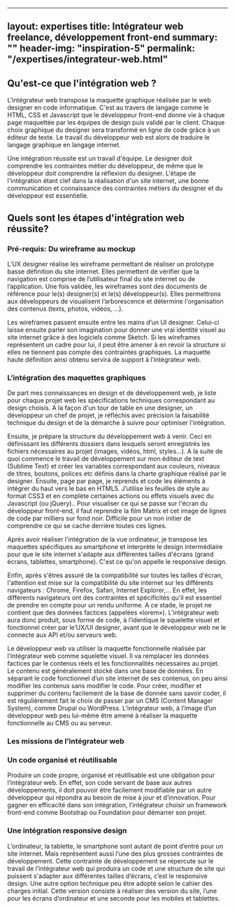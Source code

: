 ----
layout: expertises
title: Intégrateur web freelance, développement front-end
summary: ""
header-img: "inspiration-5"
permalink: "/expertises/integrateur-web.html"
----

## Qu'est-ce que l'intégration web ?

L'intégrateur web transpose la maquette graphique réalisée par le web designer en code informatique. C'est au travers de langage comme le HTML, CSS et Javascript que le développeur front-end donne vie à chaque page maquettée par les équipes de design puis validé par le client. Chaque choix graphique du designer sera transformé en ligne de code grâce à un éditeur de texte. Le travail du développeur web est alors de traduire le langage graphique en langage internet.

Une intégration réussite est un travail d'équipe. Le designer doit comprendre les contraintes métier du développeur, de même que le développeur doit comprendre la réflexion du designer. L'étape de l'intégration étant clef dans la réalisation d'un site internet, une bonne communication et connaissance des contraintes métiers du designer et du développeur est essentielle.

## Quels sont les étapes d'intégration web réussite?

### Pré-requis: Du wireframe au mockup
L’UX designer réalise les wireframe permettant de réaliser un prototype basse définition du site internet. Elles permettent de vérifier que la navigation est comprise de l’utilisateur final du site internet ou de l’application. Une fois validée, les wireframes sont des documents de référence pour le(s) designer(s) et le(s) développeur(s). Elles permettrons aux développeurs de visualisent l’arborescence et détermine l'organisation des contenus (texts, photos, vidéos, …). 

Les wireframes passent ensuite entre les mains d’un UI designer. Celui-ci  laisse ensuite parler son imagination pour donner une vrai identité visuel au site internet grâce à des logiciels comme Sketch. Si les wireframes représentent un cadre pour lui, il peut être amener à en revoir la structure si elles ne tiennent pas compte des contraintes graphiques. La maquette haute définition ainsi obtenu servira de support à l’intégrateur web.

### L’intégration des maquettes graphiques

De part mes connaissances en design et de développement web, je liste pour chaque projet web les spécifications techniques correspondant au design choisis. A la façon d'un tour de table en une designer, un développeur un chef de projet, je réfléchis avec précision la faisabilité technique du design et de la démarche à suivre pour optimiser l'intégration. 

Ensuite, je prépare la structure du développement web à venir. Ceci en définissant les différents dossiers dans lesquels seront enregistrés les fichiers nécessaires au projet (images, vidéos, html, styles...). A la suite de quoi commence le travail de développement sur mon éditeur de text (Sublime Text) et créer les variables correspondant aux couleurs, niveaux de titres, boutons, polices etc définis dans la charte graphique réalisé par le designer. Ensuite, page par page, je reprends et code les éléments à intégrer du haut vers le bas en HTML5. J’utilise les feuilles de style au format CSS3 et en compléte certaines actions ou effets visuels avec du Javascript (ou jQuery).. Pour visualiser ce qui se passe sur l'écran du développeur front-end, il faut reprendre la film Matrix et cet image de lignes de code par milliers sur fond noir. Difficile pour un non initier de comprendre ce qui se cache derrière toutes ces lignes. 

Après avoir réaliser l'intégration de la vue ordinateur, je transpose les maquettes spécifiques au smartphone et interprète le design intermédiaire pour que le site internet s'adapte aux différentes tailles d'écrans (grand écrans, tablettes, smartphone). C'est ce qu'on appelle le responsive design.

Enfin, après s'êtres assuré de la compatibilité sur toutes les tailles d'écran, l'attention est mise sur la compatibilité du site internet sur les différents navigateurs : Chrome, Firefox, Safari, Internet Explorer,... En effet, les différents navigateurs ont des contraintes et spécificités qu'il est essentiel de prendre en compte pour un rendu uniforme.
A ce stade, le projet ne contient que des données factices (appelées «lorem»). L’intégrateur web aura donc produit, sous forme de code, à l’identique le squelette visuel et fonctionnel  créer par le’UX/UI designer, avant que le développeur web ne le connecte aux API et/ou serveurs web.

Le développeur web va utiliser la maquette fonctionnelle réalisée par l’intégrateur web comme squelette visuel. Il va remplacer les données factices par le contenus réels et les fonctionnalités nécessaires au projet. Le contenu est généralement stocké dans une base de données. En séparant le code fonctionnel d’un site internet de ses contenus, on peu ainsi modifier les contenus sans modifier le code. Pour créer, modifier et supprimer du contenu facilement de la base de donnée sans savoir coder, il est régulièrement fait le choix de passer par un CMS (Content Manager System), comme Drupal ou WordPress. L’intégrateur web, à l’image d’un développeur web peu lui-même être amené à réaliser la maquette fonctionnelle au CMS ou au serveur.

### Les missions de l’intégrateur web

### Un code organisé et réutilisable

Produire un code propre, organisé et réutilisable est une obligation pour l’intégrateur web. En effet, son code servant de base aux autres développements, il doit pouvoir être facilement modifiable par un autre développeur qui répondra au besoin de mise à jour et d’innovation. Pour gagner en efficacité dans son intégration, l’intégrateur choisir un framework front-end comme Bootstrap ou Foundation pour démarrer son projet.

### Une intégration responsive design

L'ordinateur, la tablette, le smartphone sont autant de point d’entré pour un site internet. Mais représentent aussi l’une des plus grosses contraintes de développement. Cette contrainte de développement se répercute sur le travail de l’intégrateur web qui produira un code et une structure de site qui puissent s'adapter aux différentes tailles d’écrans, c’est le responsive design. 
Une autre option technique peu être adopté selon le cahier des charges initial. Cette version consiste à réaliser des version du site, l’une pour les écrans d’ordinateur et une seconde pour les mobiles et tablettes.

<!-- 

### Un site «SEO friendly»

L'intégrateur web devra également produire un code qui puisse être parcouru par les moteurs de recherche de façon optimale. Pour cela, il devra respecter un certain nombre de protocoles permettant de décrire au mieux le contenu et de le parcourir dans son intégralité avec facilité. On appelle cela de l'optimisation SEO (Search Engine Optimization). Ce travail spécifique est parfois réalisé par une personne spécialisée en SEO.

### Un affichage multi-navigateur

L'une des missions importantes (et dont le grand public n'a pas conscience) est de produire un site qui soit identique visuellement et qui propose une expérience utilisateur égale que l'on navigue avec Internet Explorer ou Firefox ou encore Chrome. Ces navigateurs interprètent de façon irrégulière le code rédigé en HTML5. Il faut donc tester et créer des correctifs. Ce travail peut être parfois très long à accomplir même si les différences entre les navigateurs tendent à se réduire avec le temps. Sachez que les navigateurs trop vieux ne sont plus pris en compte lors des tests.

### L’accessibilité du site

Le code produit par l'intégrateur web devra être lisible et accessible par les personnes utilisant des dispositifs spécifiques pour consulter le site, notamment pour les non voyants. Il existe des normes à respecter, mais d'une façon générale, l'intégrateur devra séparer techniquement l'aspect visuel et le contenu l'un de l'autre. Pour se faire, l'aspect visuel devra entièrement être pris en charge par les feuilles de styles au format CSS3 et le contenu devra être «balisé» par du code HTML5. Cette simple procédure permet de rendre le site plus facilement accessible.

 -->